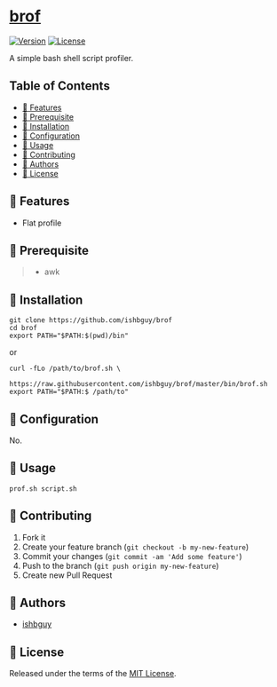 # [brof](https://github.com/ishbguy/brof)

[![Version][versvg]][ver] [![License][licsvg]][lic]

[versvg]: https://img.shields.io/badge/version-v0.1.0-lightgrey.svg
[ver]: https://img.shields.io/badge/version-v0.1.0-lightgrey.svg
[licsvg]: https://img.shields.io/badge/license-MIT-green.svg
[lic]: https://github.com/ishbguy/brof/blob/master/LICENSE

A simple bash shell script profiler.

## Table of Contents

+ [:art: Features](#art-features)
+ [:straight_ruler: Prerequisite](#straight_ruler-prerequisite)
+ [:rocket: Installation](#rocket-installation)
+ [:memo: Configuration](#memo-configuration)
+ [:notebook: Usage](#notebook-usage)
+ [:hibiscus: Contributing](#hibiscus-contributing)
+ [:boy: Authors](#boy-authors)
+ [:scroll: License](#scroll-license)

## :art: Features

+ Flat profile

## :straight_ruler: Prerequisite

> + awk

## :rocket: Installation

```
git clone https://github.com/ishbguy/brof
cd brof
export PATH="$PATH:$(pwd)/bin"
```

or

```
curl -fLo /path/to/brof.sh \
        https://raw.githubusercontent.com/ishbguy/brof/master/bin/brof.sh
export PATH="$PATH:$ /path/to"
```

## :memo: Configuration

No.

## :notebook: Usage

```
prof.sh script.sh
```

## :hibiscus: Contributing

1. Fork it
2. Create your feature branch (`git checkout -b my-new-feature`)
3. Commit your changes (`git commit -am 'Add some feature'`)
4. Push to the branch (`git push origin my-new-feature`)
5. Create new Pull Request

## :boy: Authors

+ [ishbguy](https://github.com/ishbguy)

## :scroll: License

Released under the terms of the [MIT License](https://opensource.org/licenses/MIT).

